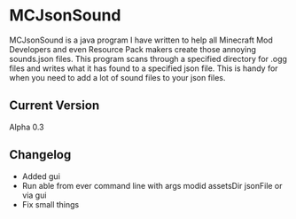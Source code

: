 MCJsonSound
===========
MCJsonSound is a java program I have written to help all Minecraft Mod Developers and even Resource Pack makers create those annoying sounds.json files. This program scans through a specified directory for .ogg files and writes what it has found to a specified json file. This is handy for when you need to add a lot of sound files to your json files.

Current Version
---------------
Alpha 0.3

Changelog
---------
* Added gui
* Run able from ever command line with args modid assetsDir jsonFile or via gui
* Fix small things